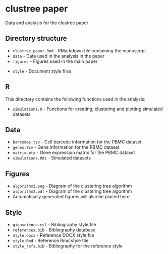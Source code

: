 clustree paper
=================

Data and analysis for the clustree paper

Directory structure
--------------------

* `clustree_paper.Rmd` - RMarkdown file containing the manuscript
* `data` - Data used in the analysis in the paper
* `figures` - Figures used in the main paper
<!--* `R` - R functions used in analysis-->
* `style` - Document style files

R
---

This directory contains the following functions used in the analysis:

* `simulations.R` - Functions for creating, clustering and plotting simulated
  datasets

Data
----

* `barcodes.tsv` - Cell barcode information for the PBMC dataset
* `genes.tsv` - Gene information for the PBMC dataset
* `matrix.mtx` - Gene expression matrix for the PBMC dataset
* `simulations.Rds` - Simulated datasets

Figures
-------

* `algorithm2.png` - Diagram of the clustering tree algorithm
* `algorithm2.pdf` - Diagram of the clustering tree algorithm
* Automatically generated figures will also be placed here

Style
-----

* `gigascience.csl` - Bibliography style file
* `references.bib` - Bibliography database
* `style.docx` - Reference DOCX style file
* `style.Rmd` - Reference Rmd style file
* `style_refs.bib` - Bibliography for the reference style
